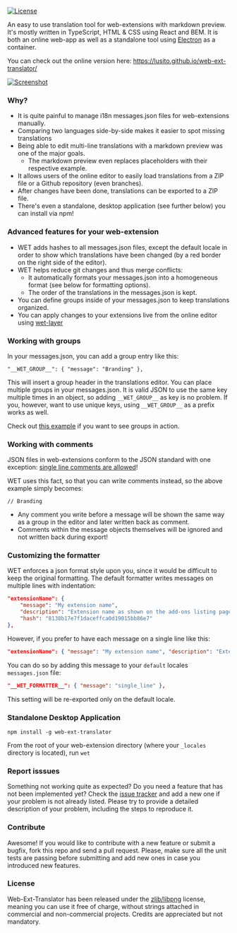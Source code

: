 [![License](https://img.shields.io/badge/License-zlib/libpng-blue.svg)](https://github.com/Lusito/web-ext-translator/blob/master/LICENSE)

An easy to use translation tool for web-extensions with markdown preview.
It's mostly written in TypeScript, HTML & CSS using React and BEM.
It is both an online web-app as well as a standalone tool using [Electron](https://www.electronjs.org/) as a container.

You can check out the online version here: https://lusito.github.io/web-ext-translator/

[![Screenshot](https://raw.githubusercontent.com/Lusito/web-ext-translator/master/screenshot.png)](https://raw.githubusercontent.com/Lusito/web-ext-translator/master/screenshot.png)

### Why?

- It is quite painful to manage i18n messages.json files for web-extensions manually.
- Comparing two languages side-by-side makes it easier to spot missing translations
- Being able to edit multi-line translations with a markdown preview was one of the major goals.
  - The markdown preview even replaces placeholders with their respective example.
- It allows users of the online editor to easily load translations from a ZIP file or a Github repository (even branches).
- After changes have been done, translations can be exported to a ZIP file.
- There's even a standalone, desktop application (see further below) you can install via npm!

### Advanced features for your web-extension

- WET adds hashes to all messages.json files, except the default locale in order to show which translations have been changed (by a red border on the right side of the editor).
- WET helps reduce git changes and thus merge conflicts:
  - It automatically formats your messages.json into a homogeneous format (see below for formatting options).
  - The order of the translations in the messages.json is kept.
- You can define groups inside of your messages.json to keep translations organized.
- You can apply changes to your extensions live from the online editor using [wet-layer](https://www.npmjs.com/package/wet-layer)

### Working with groups

In your messages.json, you can add a group entry like this:

```"__WET_GROUP__": { "message": "Branding" },```

This will insert a group header in the translations editor. You can place multiple groups in your messages.json. It is valid JSON to use the same key multiple times in an object, so adding `__WET_GROUP__` as key is no problem. If you, however, want to use unique keys, using `__WET_GROUP__` as a prefix works as well.

Check out [this example](https://lusito.github.io/web-ext-translator/?gh=https://github.com/lusito/forget-me-not/tree/develop) if you want to see groups in action.

### Working with comments

JSON files in web-extensions conform to the JSON standard with one exception: [single line comments are allowed](https://developer.mozilla.org/en-US/Add-ons/WebExtensions/manifest.json)!

WET uses this fact, so that you can write comments instead, so the above example simply becomes:

```// Branding```

- Any comment you write before a message will be shown the same way as a group in the editor and later written back as comment.
- Comments within the message objects themselves will be ignored and not written back during export!

### Customizing the formatter

WET enforces a json format style upon you, since it would be difficult to keep the original formatting. The default formatter writes messages on multiple lines with indentation:
```json
"extensionName": {
    "message": "My extension name",
    "description": "Extension name as shown on the add-ons listing page.",
    "hash": "8138b17e7f1daceffca0d19015bb86e7"
},
```
However, if you prefer to have each message on a single line like this:
```json
"extensionName": { "message": "My extension name", "description": "Extension name as shown on the add-ons listing page.", "hash": "8138b17e7f1daceffca0d19015bb86e7" },
```

You can do so by adding this message to your `default` locales `messages.json` file:

```json
"__WET_FORMATTER__": { "message": "single_line" },
```

This setting will be re-exported only on the default locale.

### Standalone Desktop Application

```npm install -g web-ext-translator```

From the root of your web-extension directory (where your `_locales` directory is located), run `wet`

### Report isssues

Something not working quite as expected? Do you need a feature that has not been implemented yet? Check the [issue tracker](https://github.com/Lusito/web-ext-translator/issues) and add a new one if your problem is not already listed. Please try to provide a detailed description of your problem, including the steps to reproduce it.

### Contribute

Awesome! If you would like to contribute with a new feature or submit a bugfix, fork this repo and send a pull request. Please, make sure all the unit tests are passing before submitting and add new ones in case you introduced new features.

### License

Web-Ext-Translator has been released under the [zlib/libpng](https://github.com/Lusito/web-ext-translator/blob/master/LICENSE) license, meaning you
can use it free of charge, without strings attached in commercial and non-commercial projects. Credits are appreciated but not mandatory.

